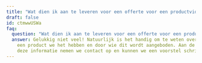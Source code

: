 ```yaml
---
title: "Wat dien ik aan te leveren voor een offerte voor een productvideo? "
draft: false
id: ctmwwUSWa
faq:
  question: "Wat dien ik aan te leveren voor een offerte voor een productvideo? "
  answer: Gelukkig niet veel! Natuurlijk is het handig om te weten over wat voor
    een product we het hebben en door wie dit wordt aangeboden. Aan de hand van
    deze informatie nemen we contact op en kunnen we een voorstel schrijven.
---
```


